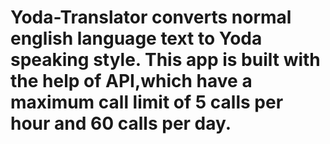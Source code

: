 # Yoda-Translator converts normal english language text to Yoda speaking style. This app is built with the help of API,which have a maximum call limit of 5 calls per hour and 60 calls per day.
